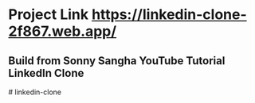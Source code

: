 # Project Link https://linkedin-clone-2f867.web.app/

## Build from Sonny Sangha YouTube Tutorial LinkedIn Clone
#   l i n k e d i n - c l o n e 
 
 
